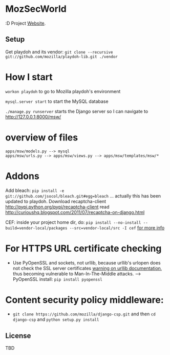 # MozSecWorld
:D
Project [Website](https://wiki.mozilla.org/WebAppSec/MozSecureWorld).

Setup
-----
Get playdoh and its vendor: `git clone --recursive git://github.com/mozilla/playdoh-lib.git ./vendor`

# How I start
`workon playdoh` to go to Mozilla playdoh's environment

`mysql.server start` to start the MySQL database

`./manage.py runserver` starts the Django server so I can navigate to http://127.0.0.1:8000/msw/

# overview of files
    apps/msw/models.py --> mysql
    apps/msw/urls.py --> apps/msw/views.py --> apps/msw/templates/msw/*

# Addons
Add bleach: `pip install -e git://github.com/jsocol/bleach.git#egg=bleach` ... actually this has been updated to playdoh.
Download recaptcha-client http://pypi.python.org/pypi/recaptcha-client read http://curioushq.blogspot.com/2011/07/recaptcha-on-django.html

CEF: inside your project home dir, do: `pip install --no-install --build=vendor-local/packages --src=vendor-local/src -I cef` [for more info][1]

# For HTTPS URL certificate checking
- Use PyOpenSSL and sockets, not urllib, because urllib's urlopen does not check the SSL server certificates [warning on urllib documentation](http://docs.python.org/library/urllib.html), thus becoming vulnerable to Man-In-The-Middle attacks.
--> PyOpenSSL install: `pip install pyopenssl`

# Content security policy middleware:
- `git clone https://github.com/mozilla/django-csp.git` and then `cd django-csp` and `python setup.py install`

License
-------
TBD

[1]: http://curioushq.blogspot.com/2011/07/django-playdoh-package-locations.html

